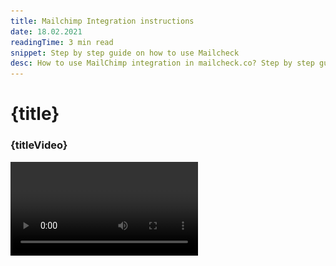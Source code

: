 ```yaml
---
title: Mailchimp Integration instructions
date: 18.02.2021
readingTime: 3 min read
snippet: Step by step guide on how to use Mailcheck
desc: How to use MailChimp integration in mailcheck.co? Step by step guide on how to use Mailcheck with Mailchimp.
---
```


<script>
  import Video from '$lib/Video/video.svelte';
  let idVideo = 'ZAMbvnF9rKE';
  let titleVideo = 'How to use MailChimp integration in mailcheck.co?';
</script>

# **{title}**

### {titleVideo}

<Video id={idVideo} title={titleVideo} />

## {snippet}

{desc}

Let me show the easiest way to validate your audience before starting the campaign.

What you need:

1. You have to be registered in [MailCheck.co](https://mailcheck.co/)
2. And be a Mailchimp User

### Step 1:

- Go to [Integration page](https://app.mailcheck.co/dashboard/integration)
- Click on “Connect” button

![MailChimp integration step 1: Connect](./step1.jpg?format=webp;jpg;png;avif&srcset&width=880)

### Step 2:

- Log in your Mailchimp account

![MailChimp integration step 2.1: Log in your Mailchimp account](./step2.jpg?format=webp;jpg;png;avif&srcset&width=880)

- Allow Mailcheck to view Mailchimp data

![MailChimp integration step 2.1: Allow Mailcheck to view Mailchimp data](./step2-1.jpg?format=webp;jpg;png;avif&srcset&width=880)

### Step 3:

- Once the account connected enter Integration to start the validation process:

![MailChimp integration step 3: Once the account connected enter Integration to start the validation process](./step3.jpg?format=webp;jpg;png;avif&srcset&width=880)

### Step 4:

- You can also see the number of emails on the Mailchimp
- Click “Process” to start the validation operation

![MailChimp integration step 4: Click “Process” to start the validation operation](./step4.jpg?format=webp;jpg;png;avif&srcset&width=880)

### Step 5:

- If the process has started you’ll be prompted to “History” tab where you can see the progress of the validation, once it’s done, the information will be sent to Mailchimp

![MailChimp integration step 5: see the progress of the validation](./step5.jpg?format=webp;jpg;png;avif&srcset&width=880)

### Step 6:

- Let’s go to Mailchimp to see the results:
- Go to audience section
- Choose all contacts

![MailChimp integration step 6: Choose all contacts](./step6.jpg?format=webp;jpg;png;avif&srcset&width=880)

### Step 7:

- In order to see Mailcheck results you have to activate the appropriate columns
- Click “Toggle columns” and choose from the dropdown menu **“Mailcheck Score”**, **“Mailcheck Status”**, **"Mailcheck Date"**

![MailChimp integration step 7: Click 'Toggle columns' and choose from the dropdown menu 'Mailcheck Score', 'Mailcheck Status', 'Mailcheck Date'](./step7.jpg?format=webp;jpg;png;avif&srcset&width=880)

### Step 8:

- _Now you can see the results_

![MailChimp integration step 8: see the results](./step8.jpg?format=webp;jpg;png;avif&srcset&width=880)

But how to filter the data?

### Step 9:

- In order to filter your data in Mailchimp please click on “Edit segment”

![MailChimp integration step 9: filter your data in Mailchimp](./step9.jpg?format=webp;jpg;png;avif&srcset&width=880)

- Choose “Mailcheck Status” “is” “invalid” you can actually type any of the existing statuses
- We have 3 options “Valid”, “Invalid”, "Risky but deliverable"

![MailChimp integration step 9.1: Mailcheck Statuses Valid/Invalid/Risky](./step9-1.jpg?format=webp;jpg;png;avif&srcset&width=880)

- I’ve decided to choose “invalid” so I could unsubscribe them from emailing list

![MailChimp integration step 9.2: unsubscribe 'invalid' emails](./step9-2.jpg?format=webp;jpg;png;avif&srcset&width=880)

That’s it &#128077;
If you still have questions please contact our team via LiveChat or [integration@mailcheck.co](mailto:integration@mailcheck.co)

*Оther popular integrations guides: [Zapier](/zapier-integration), [Woodpecker](/woodpecker-integration), [MailerLite](/mailerlite-integration),[Make.com](/make-com-integration), [SendGrid](/sendgrid-integration),[Integromat](/integromat-integration).*

[*OUR BLOG*](/blog)
